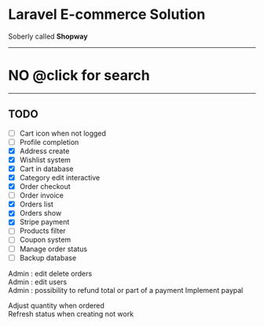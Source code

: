 # Laravel E-commerce Solution
Soberly called **Shopway**    

-----
# NO @click for search
-----

## TODO
- [ ] Cart icon when not logged
- [ ] Profile completion
- [x] Address create
- [x] Wishlist system
- [x] Cart in database
- [x] Category edit interactive
- [x] Order checkout
- [ ] Order invoice
- [x] Orders list
- [x] Orders show
- [x] Stripe payment
- [ ] Products filter
- [ ] Coupon system
- [ ] Manage order status
- [ ] Backup database

Admin : edit delete orders    
Admin : edit users    
Admin : possibility to refund total or part of a payment
Implement paypal

Adjust quantity when ordered    
Refresh status when creating not work    